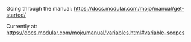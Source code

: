 Going through the manual:
<https://docs.modular.com/mojo/manual/get-started/>

Currently at: <https://docs.modular.com/mojo/manual/variables.html#variable-scopes>